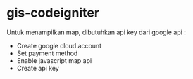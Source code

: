 # gis-codeigniter

Untuk menampilkan map, dibutuhkan api key dari google api :
* Create google cloud account
* Set payment method
* Enable javascript map api
* Create api key
